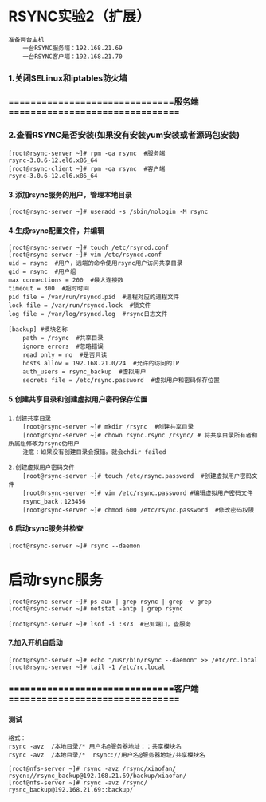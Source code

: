 # RSYNC实验2（扩展）

```
准备两台主机
    一台RSYNC服务端：192.168.21.69
    一台RSYNC客户端：192.168.21.70
```

### 1.关闭SELinux和iptables防火墙

### ==============================服务端===============================

### 2.查看RSYNC是否安装(如果没有安装yum安装或者源码包安装)

```
[root@rsync-server ~]# rpm -qa rsync  #服务端
rsync-3.0.6-12.el6.x86_64
[root@rsync-client ~]# rpm -qa rsync  #客户端
rsync-3.0.6-12.el6.x86_64
```

#### 3.添加rsync服务的用户，管理本地目录

```
[root@rsync-server ~]# useradd -s /sbin/nologin -M rsync
```

#### 4.生成rsync配置文件，并编辑

```
[root@rsync-server ~]# touch /etc/rsyncd.conf
[root@rsync-server ~]# vim /etc/rsyncd.conf
uid = rsync  #用户，远端的命令使用rsync用户访问共享目录
gid = rsync  #用户组
max connections = 200  #最大连接数
timeout = 300  #超时时间
pid file = /var/run/rsyncd.pid  #进程对应的进程文件
lock file = /var/run/rsyncd.lock  #锁文件
log file = /var/log/rsyncd.log  #rsync日志文件

[backup] #模块名称
    path = /rsync  #共享目录
    ignore errors  #忽略错误
    read only = no  #是否只读
    hosts allow = 192.168.21.0/24  #允许的访问的IP
    auth_users = rsync_backup  #虚拟用户
    secrets file = /etc/rsync.password  #虚拟用户和密码保存位置
```

#### 5.创建共享目录和创建虚拟用户密码保存位置

```
1.创建共享目录
    [root@rsync-server ~]# mkdir /rsync  #创建共享目录
    [root@rsync-server ~]# chown rsync.rsync /rsync/ # 将共享目录所有者和所属组修改为rsync伪用户
    注意：如果没有创建目录会报错。就会chdir failed

2.创建虚拟用户密码文件
    [root@rsync-server ~]# touch /etc/rsync.password  #创建虚拟用户密码文件
    [root@rsync-server ~]# vim /etc/rsync.password #编辑虚拟用户密码文件
    rsync_back：123456
    [root@rsync-server ~]# chmod 600 /etc/rsync.password  #修改密码权限
```

#### 6.启动rsync服务并检查

```
[root@rsync-server ~]# rsync --daemon
```

# 启动rsync服务

```
[root@rsync-server ~]# ps aux | grep rsync | grep -v grep
[root@rsync-server ~]# netstat -antp | grep rsync

[root@rsync-server ~]# lsof -i :873  #已知端口，查服务
```

#### 7.加入开机自启动

```
[root@rsync-server ~]# echo "/usr/bin/rsync --daemon" >> /etc/rc.local
[root@rsync-server ~]# tail -1 /etc/rc.local
```

### ==============================客户端===============================

#### 测试

```
格式：
rsync -avz  /本地目录/* 用户名@服务器地址：：共享模块名
rsync -avz  /本地目录/*  rsync://用户名@服务器地址/共享模块名

[root@nfs-server ~]# rsync -avz /rsync/xiaofan/ rsycn://rsync_backup@192.168.21.69/backup/xiaofan/
[root@nfs-server ~]# rsync -avz /rsync/ rysnc_backup@192.168.21.69::backup/
```

